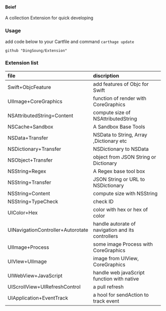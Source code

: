 
#### Beief
 A collection Extension for quick developing

### Usage
add code below to your Cartfile and command `carthage update`
```
github "DingSoung/Extension"
```

### Extension list
| file                              | discription                              |
| :-------------------------------- | :--------------------------------------- |
| Swift+ObjcFeature                 | add features of Objc for Swift           |
| UIImage+CoreGraphics              | function of render with CoreGraphics     |
| NSAttributedString+Content        | compute size of NSAttributedString       |
| NSCache+Sandbox                   | A Sandbox Base Tools                     |
| NSData+Transfer                   | NSData to String, Array ,Dictionary etc  |
| NSDictionary+Transfer             | NSDictionary to NSData                   |
| NSObject+Transfer                 | object from JSON String or Dictionary    |
| NSString+Regex                    | A Regex base tool box                    |
| NSString+Transfer                 | JSON String or URL to NSDictionary       |
| NSString+Content                  | compute size with NSString               |
| NSString+TypeCheck                | check ID                                 |
| UIColor+Hex                       | color with hex or hex of color           |
| UINavigationController+Autorotate | handle autorate of navigation and its controllers |
| UIImage+Process                   | some image Process with CoreGraphics     |
| UIVIew+UIImage                    | image from UIView, CoreGraphics          |
| UIWebView+JavaScript              | handle web javaScript function with native |
| UIScrollView+UIRefreshControl     | a pull refresh                           |
| UIApplication+EventTrack          | a hool for sendAction to track event     |